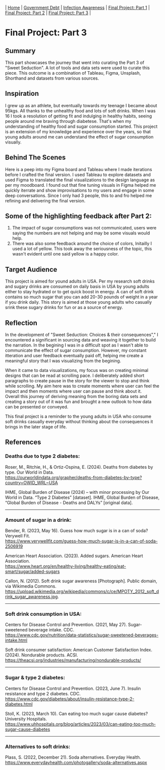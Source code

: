 | [Home](./README.md)              | [Government Debt](./GOVTDEBT.md)  | [Infection Awareness](./INFAWARE.md) | [Final Project: Part 1](./FinalProject.md) | [Final Project: Part 2](./final-project-part-two.md) | [Final Project: Part 3](./final-project-part-three.md) |

# Final Project: Part 3
## Summary  
This part showcases the journey that went into curating the Part 3 of "Sweet Seduction". A lot of tools and data sets were used to curate this piece. This outcome is a combination of Tableau, Figma, Unsplash, Shorthand and datasets from various sources.  

## Inspiration
I grew up as an athlete, but eventually towards my teenage I became about 95kgs. All thanks to the unhealthy food and lots of soft drinks. When I was 16 I took a resolution of getting fit and indulging in healthy habits, seeing people around me braving through diabetese. That's when my understanding of healthy food and sugar consumption started. This project is an extension of my knowledge and experience over the years, so that young adults around me can understand the effect of sugar consumption visually.

## Behind The Scenes  
Here is a peep into my Figma board and Tableau where I made iterations before I crafted the final version. I used Tableau to explore datasets and used Figma to translated the final visualizations to the design language as per my moodboard. I found out that fine tuning visuals in Figma helped me quickly iterrate and show improvisations to my users and engage in some deep conversations. Since I only had 3 people, this to and fro helped me refining and delivering the final version. 

## Some of the highlighting feedback after Part 2:
1. The impact of sugar consumptions was not communicated, users were saying the numbers are not helping and may be some visuals would help.      
2. There was also some feedback around the choice of colors, Initailly I used a lot of yellow. This took away the seriousness of the topic, this wasn't evident until one said yellow is a happy color.  



## Target Audience  
This project is aimed for yound adults in USA. Per my research soft drinks and sugary drinks are consumed on daily basis in USA by young adults either to stay hydrated or to get quick boost in energy. A can of soft drink contains so much sugar that you can add 20-30 pounds of weight in a year if you drink daily. This story is aimed at those young adults who casually srink these sugary drinks for fun or as a source of energy. 

## Reflection  
In the development of "Sweet Seduction: Choices & their consequences"," I encountered a significant in sourcing data and weaving it together to build the narration. In the begining I was in a difficult spot as I wasn't able to communicate the effect of sugar consumption. However, my constant itteration and user feedback eventually paid off, helping me create a meaningful story that I was visualizing from the begining.  

​When it came to data visualizations, my focus was on creating minimal designs that can be read at scrolling pace. I deliberately added short paragraphs to create pause in the story for the viewer to stop and think while scrolling. My aim here was to create moments where user can feel the impact and then moments where user can pause and think about it.  
Overall this journey of deriving meaning from the boring data sets and creating a story out of it was fun and brought a new outlook to how data can be presented or conveyed.  

This final project is a reminder to the young adults in USA who consume soft drinks casually everyday without thinking about the consequences it brings in the later stage of life.  

## References

### Deaths due to type 2 diabetes:
Roser, M., Ritchie, H., & Ortiz-Ospina, E. (2024). Deaths from diabetes by type. Our World in Data.  
https://ourworldindata.org/grapher/deaths-from-diabetes-by-type?country=OWID_WRL~USA

IHME, Global Burden of Disease (2024) – with minor processing by Our World in Data. “Type 2 Diabetes” [dataset]. IHME, Global Burden of Disease, “Global Burden of Disease - Deaths and DALYs” [original data].

---

### Amount of sugar in a drink:
Bender, R. (2023, May 16). Guess how much sugar is in a can of soda? Verywell Fit.   
https://www.verywellfit.com/guess-how-much-sugar-is-in-a-can-of-soda-2506919  

American Heart Association. (2023). Added sugars. American Heart Association.   
https://www.heart.org/en/healthy-living/healthy-eating/eat-smart/sugar/added-sugars  

Callon, N. (2012). Soft drink sugar awareness [Photograph]. Public domain, via Wikimedia Commons.  
https://upload.wikimedia.org/wikipedia/commons/c/ce/MPOTY_2012_soft_drink_sugar_awareness.jpg.  

--- 

### Soft drink consumption in USA:
Centers for Disease Control and Prevention. (2021, May 27). Sugar-sweetened beverage intake. CDC.   
https://www.cdc.gov/nutrition/data-statistics/sugar-sweetened-beverages-intake.html  

Soft drink consumer satisfaction:
American Customer Satisfaction Index. (2024). Nondurable products. ACSI.   
https://theacsi.org/industries/manufacturing/nondurable-products/  

---

### Sugar & type 2 diabetes:
Centers for Disease Control and Prevention. (2023, June 7). Insulin resistance and type 2 diabetes. CDC.   
https://www.cdc.gov/diabetes/about/insulin-resistance-type-2-diabetes.html

Stoll, K. (2023, March 10). Can eating too much sugar cause diabetes? University Hospitals.   
https://www.uhhospitals.org/blog/articles/2023/03/can-eating-too-much-sugar-cause-diabetes  

---

### Alternatives to soft drinks:
Plass, S. (2022, December 21). Soda alternatives. Everyday Health.   
https://www.everydayhealth.com/photogallery/soda-alternatives.aspx  

